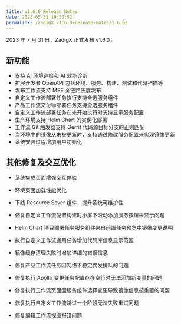 ```yaml
---
title: v1.6.0 Release Notes
date: 2023-05-31 19:30:52
permalink: /ZadigX v1.6.0/release-notes/1.6.0/
---
```


2023 年 7 月 31 日，ZadigX 正式发布 v1.6.0。

## 新功能

- 支持 AI 环境巡检和 AI 效能诊断
- 扩展开发者 OpenAPI 包括环境、服务、构建、测试和代码扫描等
- 发布工作流支持 MSE 全链路灰度发布
- 自定义工作流部署任务执行支持全选服务组件
- 产品工作流交付物部署任务支持全选服务组件
- 自定义工作流部署任务在未开始执行时支持显示服务配置
- 生产环境支持 Helm Chart 的实例化部署
- 工作流 Git 触发器支持 Gerrit 代码源目标分支的正则匹配
- 当环境中的镜像从未被更新时，支持通过修改服务配置来实现镜像更新
- 系统安装过程增加用户初始化

## 其他修复及交互优化

- 系统集成页面增强交互体验
- 环境页面加载性能优化
- 下线 Resource Sever 组件，提升系统可维护性
- 修复自定义工作流配置构建时小屏下滚动添加服务按钮未显示问题

- Helm Chart 项目部署任务服务组件来自前置任务预览中镜像变更说明
- 执行自定义工作流通用任务增加代码库信息显示范围
- 镜像缓存清理失败时增加详细的错误信息
- 修复产品工作流任务因网络不稳定偶发排队的问题
- 修复执行 Apollo 变更任务配置存在空行时无法添加新变量的问题
- 修复执行工作流页面因服务组件选择变更导致镜像信息被重置的问题
- 修复执行自定义工作流跳过一个阶段无法失败重试问题
- 修复编辑工作流视图报错问题


<!-- ## 业务变更声明
TODO -->
